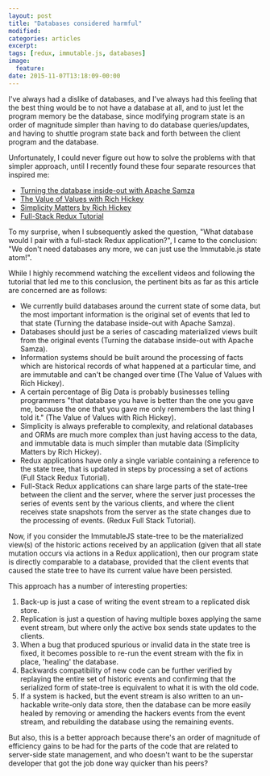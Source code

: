 ```yaml
---
layout: post
title: "Databases considered harmful"
modified:
categories: articles
excerpt:
tags: [redux, immutable.js, databases]
image:
  feature:
date: 2015-11-07T13:18:09-00:00
---
```


I've always had a dislike of databases, and I've always had this feeling that the best thing would be to not have a database at all, and to just let the program memory be the database, since modifying program state is an order of magnitude simpler than having to do database queries/updates, and having to shuttle program state back and forth between the client program and the database.

Unfortunately, I could never figure out how to solve the problems with that simpler approach, until I recently found these four separate resources that inspired me:

  * [Turning the database inside-out with Apache Samza](http://www.confluent.io/blog/turning-the-database-inside-out-with-apache-samza/)
  * [The Value of Values with Rich Hickey](https://www.youtube.com/watch?v=-6BsiVyC1kM)
  * [Simplicity Matters by Rich Hickey](https://www.youtube.com/watch?v=rI8tNMsozo0)
  * [Full-Stack Redux Tutorial](http://teropa.info/blog/2015/09/10/full-stack-redux-tutorial.html)

To my surprise, when I subsequently asked the question, "What database would I pair with a full-stack Redux application?", I came to the conclusion: "We don't need databases any more, we can just use the Immutable.js state atom!".

While I highly recommend watching the excellent videos and following the tutorial that led me to this conclusion, the pertinent bits as far as this article are concerned are as follows:

  * We currently build databases around the current state of some data, but the most important information is the original set of events that led to that state (Turning the database inside-out with Apache Samza).
  * Databases should just be a series of cascading materialized views built from the original events (Turning the database inside-out with Apache Samza).
  * Information systems should be built around the processing of facts which are historical records of what happened at a particular time, and are immutable and can't be changed over time (The Value of Values with Rich Hickey).
  * A certain percentage of Big Data is probably businesses telling programmers "that database you have is better than the one you gave me, because the one that you gave me only remembers the last thing I told it." (The Value of Values with Rich Hickey).
  * Simplicity is always preferable to complexity, and relational databases and ORMs are much more complex than just having access to the data, and immutable data is much simpler than mutable data (Simplicity Matters by Rich Hickey).
  * Redux applications have only a single variable containing a reference to the state tree, that is updated in steps by processing a set of actions (Full Stack Redux Tutorial).
  * Full-Stack Redux applications can share large parts of the state-tree between the client and the server, where the server just processes the series of events sent by the various clients, and where the client receives state snapshots from the server as the state changes due to the processing of events. (Redux Full Stack Tutorial).

Now, if you consider the ImmutableJS state-tree to be the materialized view(s) of the historic actions received by an application (given that all state mutation occurs via actions in a Redux application), then our program state is directly comparable to a database, provided that the client events that caused the state tree to have its current value have been persisted.

This approach has a number of interesting properties:

  1. Back-up is just a case of writing the event stream to a replicated disk store.
  1. Replication is just a question of having multiple boxes applying the same event stream, but where only the active box sends state updates to the clients.
  1. When a bug that produced spurious or invalid data in the state tree is fixed, it becomes possible to re-run the event stream with the fix in place, 'healing' the database.
  1. Backwards compatibility of new code can be further verified by replaying the entire set of historic events and confirming that the serialized form of state-tree is equivalent to what it is with the old code.
  1. If a system is hacked, but the event stream is also written to an un-hackable write-only data store, then the database can be more easily healed by removing or amending the hackers events from the event stream, and rebuilding the database using the remaining events.

But also, this is a better approach because there's an order of magnitude of efficiency gains to be had for the parts of the code that are related to server-side state management, and who doesn't want to be the superstar developer that got the job done way quicker than his peers?

